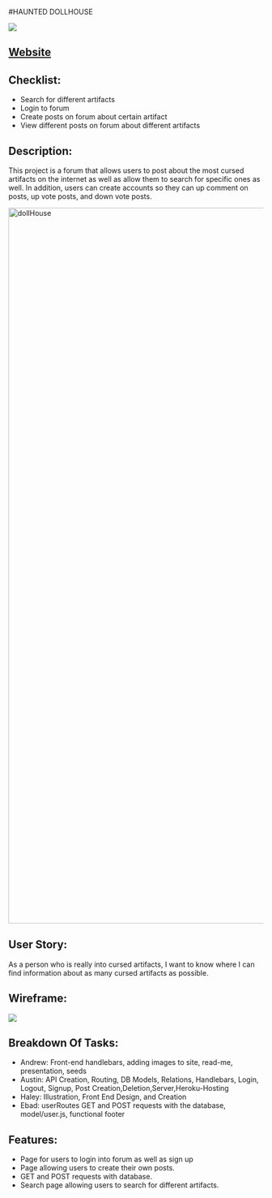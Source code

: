 #HAUNTED DOLLHOUSE

![](public/images/site-screenshot.png)
## [Website](https://haunted-doll-house.herokuapp.com/)

## Checklist:

* Search for different artifacts
* Login to forum
* Create posts on forum about certain artifact
* View different posts on forum about different artifacts

## Description:

This project is a forum that allows users to post about the most cursed artifacts on the internet as well as allow them to search for specific ones as well. 
In addition, users can create accounts so they can up comment on posts, up vote posts, and down vote posts.

<img width="1411" alt="dollHouse" src="https://user-images.githubusercontent.com/64440230/136472556-8a146268-45f8-4be1-95d1-9cb6107120ee.png">

## User Story: 
As a person who is really into cursed artifacts, I want to know where I can find information about as many cursed artifacts as possible. 

## Wireframe:

![](public/images/wire-frame.png)
## Breakdown Of Tasks:

* Andrew: Front-end handlebars, adding images to site, read-me, presentation, seeds
* Austin: API Creation, Routing, DB Models, Relations, Handlebars, Login, Logout, Signup, Post Creation,Deletion,Server,Heroku-Hosting
* Haley: Illustration, Front End Design, and Creation
* Ebad: userRoutes GET and POST requests with the database, model/user.js, functional footer

## Features:

* Page for users to login into forum as well as sign up
* Page allowing users to create their own posts.
* GET and POST requests with database.
* Search page allowing users to search for different artifacts.

